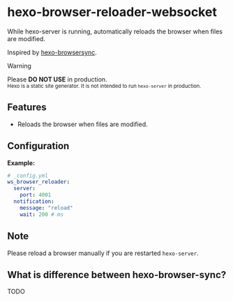# hexo-browser-reloader-websocket

While hexo-server is running, automatically reloads the browser when files are modified.

Inspired by [hexo-browsersync](https://github.com/hexojs/hexo-browsersync).

> [!WARNING]
> Please **DO NOT USE** in production. </br>
> <sub>Hexo is a static site generator. It is not intended to run `hexo-server` in production.</sub>

## Features

- Reloads the browser when files are modified.

## Configuration

**Example:**

```yaml
# _config.yml
ws_browser_reloader:
  server:
    port: 4001
  notification:
    message: "reload"
    wait: 200 # ms
```

## Note

Please reload a browser manually if you are restarted `hexo-server`.


## What is difference between hexo-browser-sync?

TODO
